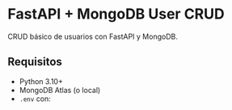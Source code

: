 # FastAPI + MongoDB User CRUD

CRUD básico de usuarios con FastAPI y MongoDB.

## Requisitos

- Python 3.10+
- MongoDB Atlas (o local)
- `.env` con:

